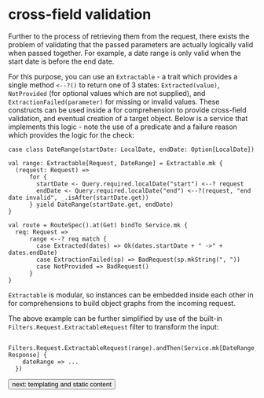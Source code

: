 # cross-field validation
Further to the process of retrieving them from the request, there exists the problem of validating that the passed parameters 
are actually logically valid when passed together. For example, a date range is only valid when the start date is before the end date. 

For this purpose, you can use an `Extractable` - a trait which provides a single method `<--?()` to return one of 3 
states: `Extracted(value)`, `NotProvided` (for optional values which are not supplied), and `ExtractionFailed(parameter)` for missing or 
invalid values. These constructs can be used inside a for comprehension to provide cross-field validation, and eventual creation of a target 
object. Below is a service that implements this logic - note the use of a predicate and a failure reason which provides the logic for the check:
```
case class DateRange(startDate: LocalDate, endDate: Option[LocalDate])

val range: Extractable[Request, DateRange] = Extractable.mk {
  (request: Request) =>
      for {
        startDate <- Query.required.localDate("start") <--? request
        endDate <- Query.required.localDate("end") <--?(request, "end date invalid", _.isAfter(startDate.get))
      } yield DateRange(startDate.get, endDate)
}

val route = RouteSpec().at(Get) bindTo Service.mk {
  req: Request =>
      range <--? req match {
        case Extracted(dates) => Ok(dates.startDate + " ->" + dates.endDate)
        case ExtractionFailed(sp) => BadRequest(sp.mkString(", "))
        case NotProvided => BadRequest()
      }
}
```

`Extractable` is modular, so instances can be embedded inside each other in for comprehensions to build object graphs from the 
incoming request.

The above example can be further simplified by use of the built-in `Filters.Request.ExtractableRequest` filter to transform the input:
```
  Filters.Request.ExtractableRequest(range).andThen(Service.mk[DateRange, Response] {
    dateRange => ...
  })
```

<a class="next" href="http://fintrospect.io/templating-and-static-content" target="_top"><button type="button" class="btn btn-sm btn-default">next: templating and static content</button></a>
